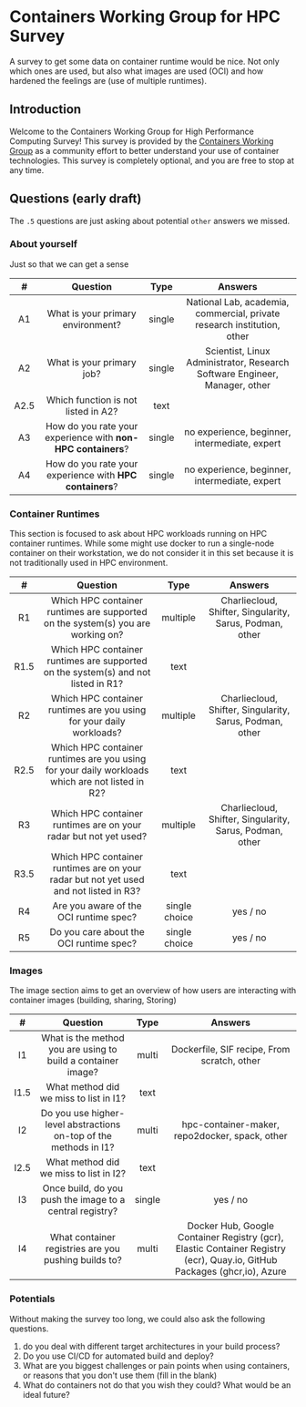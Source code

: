 # Containers Working Group for HPC Survey

A survey to get some data on container runtime would be nice. Not only which ones are used, but also what images are used (OCI) and how hardened the feelings are (use of multiple runtimes).
## Introduction

Welcome to the Containers Working Group for High Performance Computing Survey! This survey is provided by the [Containers Working Group](https://supercontainers.github.io/containers-wg/) as a community effort to better understand your use of container technologies. This survey is completely optional, and you are free to stop at any time. 
## Questions (early draft)

The `.5` questions are just asking about potential `other` answers we missed.

### About yourself

Just so that we can get a sense

| #  | Question | Type | Answers |
|:--:|:---------:|:----:|:---------------------:|
| A1 | What is your primary environment? | single | National Lab, academia, commercial, private research institution, other |
| A2 | What is your primary job? | single | Scientist, Linux Administrator, Research Software Engineer, Manager, other |
| A2.5 | Which function is not listed in A2? | text | |
| A3 | How do you rate your experience with **non-HPC containers**? | single | no experience, beginner, intermediate, expert |
| A4 | How do you rate your experience with **HPC containers**? | single | no experience, beginner, intermediate, expert |

### Container Runtimes

This section is focused to ask about HPC workloads running on HPC container runtimes. While some might use docker to run a single-node container on their workstation, we do not consider it in this set because it is not traditionally used in HPC environment.


| #  | Question | Type | Answers |
|:--:|:---------:|:----:|:---------------------:|
| R1 | Which HPC container runtimes are supported on the system(s) you are working on? | multiple | Charliecloud, Shifter, Singularity, Sarus, Podman, other |
| R1.5 | Which HPC container runtimes are supported on the system(s) and not listed in R1? | text | |
| R2 | Which HPC container runtimes are you using for your daily workloads? | multiple | Charliecloud, Shifter, Singularity, Sarus, Podman, other |
| R2.5 | Which HPC container runtimes are you using for your daily workloads which are not listed in R2? | text | |
| R3 | Which HPC container runtimes are on your radar but not yet used? | multiple | Charliecloud, Shifter, Singularity, Sarus, Podman, other |
| R3.5 | Which HPC container runtimes are on your radar but not yet used and not listed in R3? | text | |
| R4 | Are you aware of the OCI runtime spec? | single choice | yes / no |
| R5 | Do you care about the OCI runtime spec? | single choice | yes / no |

### Images

The image section aims to get an overview of how users are interacting with container images (building, sharing, Storing)

| #  | Question | Type | Answers |
|:--:|:---------:|:----:|:---------------------:|
| I1 | What is the method you are using to build a container image? | multi | Dockerfile, SIF recipe, From scratch, other |
| I1.5 | What method did we miss to list in I1? | text | |
| I2 | Do you use higher-level abstractions on-top of the methods in I1? | multi | hpc-container-maker, repo2docker, spack, other |
| I2.5 | What method did we miss to list in I2? | text | |
| I3 | Once build, do you push the image to a central registry? | single | yes / no |
| I4 | What container registries are you pushing builds to? | multi | Docker Hub, Google Container Registry (gcr), Elastic Container Registry (ecr), Quay.io, GitHub Packages (ghcr,io), Azure |

### Potentials

Without making the survey too long, we could also ask the following questions.

1. do you deal with different target architectures in your build process?
2. Do you use CI/CD for automated build and deploy?
3. What are you biggest challenges or pain points when using containers, or reasons that you don't use them (fill in the blank)
4. What do containers not do that you wish they could? What would be an ideal future?

